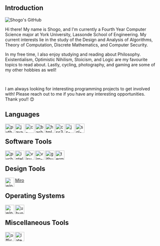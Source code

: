 ## Introduction

![Shogo's GitHub](https://github-readme-stats.vercel.app/api?username=stoyonaga&show_icons=true&theme=tokyonight)

Hi there! My name is Shogo, and I'm currently a Fourth Year Computer Science major at York University, Lassonde School of Engineering.
My current interests lie in the study of the Design and Analysis of Algorithms, Theory of Computation, Discrete Mathematics, and Computer Security.

In my free time, I also enjoy studying and reading about Philosophy. Existentialism, Optimistic Nihilism, Stoicism, and Logic are my favourite topics to read about.
Lastly, cycling, photography, and gaming are some of my other hobbies as well! 

<br>

I am always looking for interesting programming projects to get involved with! Please reach out to me if you have any interesting opportunities. Thank you!! 😊
<br>

## Languages

<img src = "https://cdn-icons-png.flaticon.com/512/5968/5968350.png" align = "left" width = "30px" height = "30px" alt = "python-logo">
<img src = "https://cdn-icons-png.flaticon.com/512/226/226777.png" align = "left" width = "30px" height = "30px" alt = "java-logo">
<img src = "https://cdn-icons.flaticon.com/png/512/3665/premium/3665899.png?token=exp=1658757712~hmac=1a575ead42aaad1f30012838bfef6434" align = "left" width = "30px" height = "30px" alt = "c-logo">
<img src = "https://cdn-icons-png.flaticon.com/512/919/919837.png" align = "left" width = "30px" height = "30px" alt = "bash-logo">
<img src = "https://cdn-icons-png.flaticon.com/512/5968/5968267.png" width = "30px" align = "left" height = "30px" alt = "html5-logo">
<img src = "https://cdn-icons-png.flaticon.com/512/5968/5968242.png" width = "30px" align = "left" height = "30px" alt = "css3-logo">
<img src = "https://cdn-icons-png.flaticon.com/512/5968/5968292.png" width = "30px" align = "left" height = "30px" alt = "js-logo">
<img src = "https://cdn-icons.flaticon.com/png/512/5815/premium/5815809.png?token=exp=1658757996~hmac=0a9782ac1f0223aae68111d2089dbb64" align = "left" width = "30px" height = "30px" alt = "sql-logo">
<br>

## Software Tools 
<img src = "https://upload.wikimedia.org/wikipedia/commons/thumb/1/1d/PyCharm_Icon.svg/1024px-PyCharm_Icon.svg.png" align = "left" width = "30px" height = "30px" alt = "pycharm-logo">
<img src = "https://upload.wikimedia.org/wikipedia/commons/thumb/9/9c/IntelliJ_IDEA_Icon.svg/1024px-IntelliJ_IDEA_Icon.svg.png" align = "left" width = "30px" height = "30px" alt = "intellij-logo">
<img src = "https://upload.wikimedia.org/wikipedia/commons/thumb/9/9a/Visual_Studio_Code_1.35_icon.svg/2048px-Visual_Studio_Code_1.35_icon.svg.png" align = "left" width = "30px" height = "30px" alt = "visual-studio-code-logo">
<img src = "https://upload.wikimedia.org/wikipedia/commons/thumb/9/9f/Vimlogo.svg/1022px-Vimlogo.svg.png" align = "left" width = "30px" height = "30px" alt = "vim-logo">
<img src = "https://cdn-icons-png.flaticon.com/512/2111/2111432.png" align = "left" width = "30px" height = "30px" alt = "github-logo">
<img src = "https://cdn-icons-png.flaticon.com/512/0/656.png" align = "left" width = "30px" height = "30px" alt = "terminal-logo">
<br>

## Design Tools
<img src = "https://cdn-icons-png.flaticon.com/128/5968/5968705.png" align = "left" width = "30px" height = "30px" alt = "windows-logo">
<span><a href = "https://miro.com/" target = "_blank">Miro</a></span>

<br>

## Operating Systems 
<img src = "https://cdn-icons-png.flaticon.com/128/13/13738.png" align = "left" width = "30px" height = "30px" alt = "windows-logo">
<img src = "https://cdn-icons-png.flaticon.com/512/81/81270.png" align = "left" width = "30px" height = "30px" alt = "ubuntu-logo">
<br>

## Miscellaneous Tools

<img src = "https://cdn-icons-png.flaticon.com/512/732/732070.png" align = "left" width = "30px" height = "30px" alt = "office-365">
<img src = "https://cdn-icons.flaticon.com/png/512/5098/premium/5098212.png?token=exp=1658759970~hmac=70f0c8c8fe8593f90a66c372fc88466c" align = "left" width = "30px" height = "30px" alt = "latex-logo">
<br>
